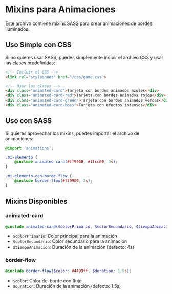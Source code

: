 # Mixins para Animaciones

Este archivo contiene mixins SASS para crear animaciones de bordes iluminados.

## Uso Simple con CSS

Si no quieres usar SASS, puedes simplemente incluir el archivo CSS y usar las clases predefinidas:

```html
<!-- Incluir el CSS -->
<link rel="stylesheet" href="/css/game.css">

<!-- Usar las clases -->
<div class="animated-card">Tarjeta con bordes animados azules</div>
<div class="animated-card-red">Tarjeta con bordes animados rojos</div>
<div class="animated-card-green">Tarjeta con bordes animados verdes</div>
<div class="animated-card-boss">Tarjeta con efectos intensos</div>
```

## Uso con SASS

Si quieres aprovechar los mixins, puedes importar el archivo de animaciones:

```scss
@import 'animations';

.mi-elemento {
    @include animated-card(#ff9900, #ffcc00, 3s);
}

.mi-elemento-con-borde-flow {
    @include border-flow(#ff9900, 2s);
}
```

## Mixins Disponibles

### animated-card
```scss
@include animated-card($colorPrimario, $colorSecundario, $tiempoAnimacion: 4s);
```

- `$colorPrimario`: Color principal para la animación
- `$colorSecundario`: Color secundario para la animación  
- `$tiempoAnimacion`: Duración de la animación (defecto: 4s)

### border-flow
```scss
@include border-flow($color: #4499ff, $duration: 1.5s);
```

- `$color`: Color del borde con flujo
- `$duration`: Duración de la animación (defecto: 1.5s) 